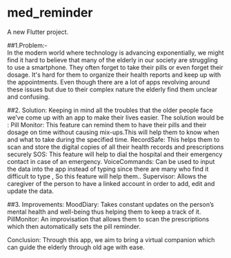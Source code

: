 # med_reminder

A new Flutter project.

##1.Problem:-  
In the modern world where technology is advancing exponentially, we might find it hard to believe that many of the elderly in our society are struggling to use a smartphone. They often forget to take their pills or even forget their dosage. It's hard for them to organize their health reports and keep up with the appointments. Even though there are a lot of apps revolving around these issues but due to their complex nature the elderly find them unclear and confusing. 

##2. Solution: Keeping in mind all the troubles that the older people face we’ve come up with an app to make their lives easier. The solution would be :
Pill Monitor: This feature can remind them to have their pills and their dosage on time without causing mix-ups.This will help them to know when and what to take during the specified time.
RecordSafe: This helps them to scan and store the digital copies of all their health records and prescriptions securely 
SOS: This feature will help to  dial the hospital and their emergency contact in case of an emergency.
VoiceCommands: Can be used to input the data into the app instead of typing since there are many who find it difficult to type , So this feature will help them..
Supervisor: Allows the caregiver of the person to have a linked account in order  to add, edit and update the data.

##3. Improvements:
MoodDiary: Takes constant updates on the person’s mental health and well-being thus helping them to keep a track of it.
PillMonitor: An improvisation that allows them to scan the prescriptions which then automatically sets the pill reminder.

Conclusion: Through this app, we aim to bring a virtual companion which can guide the elderly through old age with ease.
